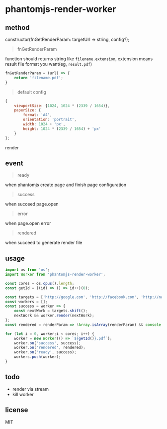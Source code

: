 phantomjs-render-worker
===

## method

constructor(fnGetRenderParam: targetUrl => string, config?);

> fnGetRenderParam

function should returns string like `filename.extension`, extension means result file format you want(eg, `result.pdf`)

```js
fnGetRenderParam = (url) => {
    return 'filename.pdf';
}
```

> default config

```js
{
    viewportSize: {1024, 1024 * (2339 / 1654)},
    paperSize: {
        format: 'A4',
        orientation: 'portrait',
        width: 1024 + 'px',
        height: 1024 * (2339 / 1654) + 'px'
    }
};
```

render

## event

> ready

when phantomjs create page and finish page configuration

> success

when succeed page.open

> error

when page.open error

> rendered

when succeed to generate render file

## usage

```js
import os from 'os';
import Worker from 'phantomjs-render-worker';

const cores = os.cpus().length;
const getId = ((id) => () => id++)(0);

const targets = ['http://google.com', 'http://facebook.com', 'http://naver.com'];
const workers = [];
const success = worker => {
    const nextWork = targets.shift();
    nextWork && worker.render(nextWork);
};
const rendered = renderParam => !Array.isArray(renderParam) && console.log(`[rendered] ${renderParam}`);

for (let i = 0, worker;i < cores; i++) {
    worker = new Worker(() => `${getId()}.pdf`);
    worker.on('success', success);
    worker.on('rendered', rendered);
    worker.on('ready', success);
    workers.push(worker);
}
```

## todo

* render via stream
* kill worker

## license

MIT
